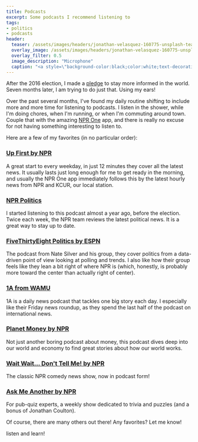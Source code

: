 ```yaml
---
title: Podcasts
excerpt: Some podcasts I recommend listening to
tags:
- politics
- podcasts
header:
  teaser: /assets/images/headers/jonathan-velasquez-160775-unsplash-teaser.jpg
  overlay_image: /assets/images/headers/jonathan-velasquez-160775-unsplash.jpg
  overlay_filter: 0.5
  image_description: "Microphone"
  caption: "<a style=\"background-color:black;color:white;text-decoration:none;padding:4px 6px;font-family:-apple-system, BlinkMacSystemFont, &quot;San Francisco&quot;, &quot;Helvetica Neue&quot;, Helvetica, Ubuntu, Roboto, Noto, &quot;Segoe UI&quot;, Arial, sans-serif;font-size:12px;font-weight:bold;line-height:1.2;display:inline-block;border-radius:3px;\" href=\"https://unsplash.com/@jonathanvez?utm_medium=referral&amp;utm_campaign=photographer-credit&amp;utm_content=creditBadge\" target=\"_blank\" rel=\"noopener noreferrer\" title=\"Download free do whatever you want high-resolution photos from Jonathan Velasquez\"><span style=\"display:inline-block;padding:2px 3px;\"><svg xmlns=\"http://www.w3.org/2000/svg\" style=\"height:12px;width:auto;position:relative;vertical-align:middle;top:-1px;fill:white;\" viewBox=\"0 0 32 32\"><title>unsplash-logo</title><path d=\"M20.8 18.1c0 2.7-2.2 4.8-4.8 4.8s-4.8-2.1-4.8-4.8c0-2.7 2.2-4.8 4.8-4.8 2.7.1 4.8 2.2 4.8 4.8zm11.2-7.4v14.9c0 2.3-1.9 4.3-4.3 4.3h-23.4c-2.4 0-4.3-1.9-4.3-4.3v-15c0-2.3 1.9-4.3 4.3-4.3h3.7l.8-2.3c.4-1.1 1.7-2 2.9-2h8.6c1.2 0 2.5.9 2.9 2l.8 2.4h3.7c2.4 0 4.3 1.9 4.3 4.3zm-8.6 7.5c0-4.1-3.3-7.5-7.5-7.5-4.1 0-7.5 3.4-7.5 7.5s3.3 7.5 7.5 7.5c4.2-.1 7.5-3.4 7.5-7.5z\"></path></svg></span><span style=\"display:inline-block;padding:2px 3px;\">Jonathan Velasquez</span></a>"
---
```


After the 2016 election, I made a [pledge](/blog/political-discourse) to stay more informed in the world. Seven months later, I am trying to do just that. Using my ears!

Over the past several months, I've found my daily routine shifting to include more and more time for listening to podcasts. I listen in the shower, while I'm doing chores, when I'm running, or when I'm commuting around town. Couple that with the amazing [NPR One](http://one.npr.org/) app, and there is really no excuse for not having something interesting to listen to.

Here are a few of my favorites (in no particular order):

### [Up First by NPR](http://www.npr.org/podcasts/510318/up-first)<br>
A great start to every weekday, in just 12 minutes they cover all the latest news. It usually lasts just long enough for me to get ready in the morning, and usually the NPR One app immediately follows this by the latest hourly news from NPR and KCUR, our local station.

### [NPR Politics](http://www.npr.org/podcasts/510310/npr-politics-podcast)<br>
I started listening to this podcast almost a year ago, before the election. Twice each week, the NPR team reviews the latest political news. It is a great way to stay up to date.

### [FiveThirtyEight Politics by ESPN](https://fivethirtyeight.com/tag/politics-podcast/)<br>
The podcast from Nate Silver and his group, they cover politics from a data-driven point of view looking at polling and trends. I also like how their group feels like they lean a bit right of where NPR is (which, honestly, is probably more toward the center than actually right of center).

### [1A from WAMU](http://www.npr.org/podcasts/510316/1a)<br>
1A is a daily news podcast that tackles one big story each day. I especially like their Friday news roundup, as they spend the last half of the podcast on international news.

### [Planet Money by NPR](http://www.npr.org/podcasts/510289/planet-money)<br>
Not just another boring podcast about money, this podcast dives deep into our world and economy to find great stories about how our world works.

### [Wait Wait... Don't Tell Me! by NPR](http://www.npr.org/podcasts/344098539/wait-wait-don-t-tell-me)<br>
The classic NPR comedy news show, now in podcast form!

### [Ask Me Another by NPR](http://www.npr.org/podcasts/510299/ask-me-another)<br>
For pub-quiz experts, a weekly show dedicated to trivia and puzzles (and a bonus of Jonathan Coulton).

Of course, there are many others out there! Any favorites? Let me know!

<p class="custom__signature">listen and learn!</p>
